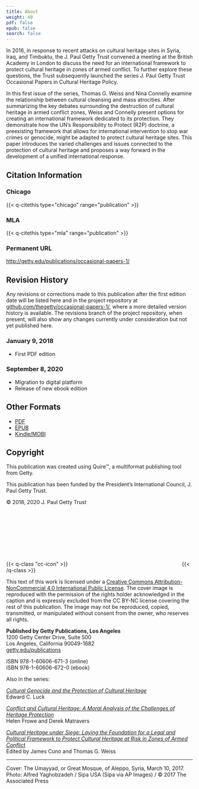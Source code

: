 ```yaml
---
title: About
weight: 40
pdf: false
epub: false
search: false
---
```


In 2016, in response to recent attacks on cultural heritage sites in Syria, Iraq, and Timbuktu, the J.&#160;Paul Getty Trust convened a meeting at the British Academy in London to discuss the need for an international framework to protect cultural heritage in zones of armed conflict. To further explore these questions, the Trust subsequently launched the series J.&#160;Paul Getty Trust Occasional Papers in Cultural Heritage Policy.

In this first issue of the series, Thomas G. Weiss and Nina Connelly examine the relationship between cultural cleansing and mass atrocities. After summarizing the key debates surrounding the destruction of cultural heritage in armed conflict zones, Weiss and Connelly present options for creating an international framework dedicated to its protection. They demonstrate how the UN’s Responsibility to Protect (R2P) doctrine, a preexisting framework that allows for international intervention to stop war crimes or genocide, might be adapted to protect cultural heritage sites. This paper introduces the varied challenges and issues connected to the protection of cultural heritage and proposes a way forward in the development of a unified international response.


<div class="backmatter">

## Citation Information

### Chicago

{{< q-citethis type="chicago" range="publication" >}}

### MLA

{{< q-citethis type="mla" range="publication" >}}

### Permanent URL

http://getty.edu/publications/occasional-papers-1/

## Revision History

Any revisions or corrections made to this publication after the first edition date will be listed here and in the project repository at [github.com/thegetty/occasional-papers-1/](https://github.com/thegetty/occasional-papers-1/), where a more detailed version history is available. The revisions branch of the project repository, when present, will also show any changes currently under consideration but not yet published here.

### January 9, 2018

  - First PDF edition

### September 8, 2020

  - Migration to digital platform
  - Release of new ebook edition

## Other Formats

  - [PDF](/downloads/WeissConnelly_CulturalCleansing.pdf)
  - [EPUB](/downloads/WeissConnelly_CulturalCleansing.epub)
  - [Kindle/MOBI](/downloads/WeissConnelly_CulturalCleansing.mobi)

## Copyright

This publication was created using Quire™, a multiformat publishing tool from Getty.

This publication has been funded by the President’s International Council, J. Paul Getty Trust.

© 2018, 2020 J. Paul Getty Trust

{{< q-class "cc-icon" >}}
<svg class="quire-copyright__icon">
<switch>
  <use xlink:href="#cc"></use>
</switch>
<switch>
  <use xlink:href="#cc-by"></use>
  <foreignObject width="135" height="30">
      <img src="/icons/cc-by.png" alt="CC-BY-NC" />
  </foreignObject>
</switch>
<switch>
  <use xlink:href="#cc-by-nc"></use>
  <foreignObject width="135" height="30">
      <img src="/icons/cc-by-nc.png" alt="CC-BY-NC" />
  </foreignObject>
</switch>
</svg>
{{< /q-class >}}

This text of this work is licensed under a [Creative Commons Attribution-NonCommercial 4.0 International Public License](https://creativecommons.org/licenses/by-nc/4.0/). The cover image is reproduced with the permission of the rights holder acknowledged in the caption and is expressly excluded from the CC BY-NC license covering the rest of this publication. The image may not be reproduced, copied, transmitted, or manipulated without consent from the owner, who reserves all rights.

**Published by Getty Publications, Los Angeles**<br />
1200 Getty Center Drive, Suite 500<br />
Los Angeles, California 90049-1682<br />
[getty.edu/publications](http://www.getty.edu/publications)

ISBN 978-1-60606-671-3 (online)<br />
ISBN 978-1-60606-672-0 (ebook)

Also in the series:

[*Cultural Genocide and the Protection of Cultural Heritage*](http://getty.edu/publications/occasional-papers-2/) <br />Edward C. Luck

[*Conflict and Cultural Heritage: A Moral Analysis of the Challenges of Heritage Protection*](https://www.getty.edu/publications/occasional-papers-3/) <br /> Helen Frowe and Derek Matravers

[*Cultural Heritage under Siege: Laying the Foundation for a Legal and Political Framework to Protect Cultural Heritage at Risk in Zones of Armed Conflict*](https://www.getty.edu/publications/occasional-papers-4/) <br />Edited by James Cuno and Thomas G. Weiss

---

Cover: The Umayyad, or Great Mosque, of Aleppo, Syria, March 10, 2017. Photo: Alfred Yaghobzadeh / Sipa USA (Sipa via AP Images) / © 2017 The Associated Press

</div>

